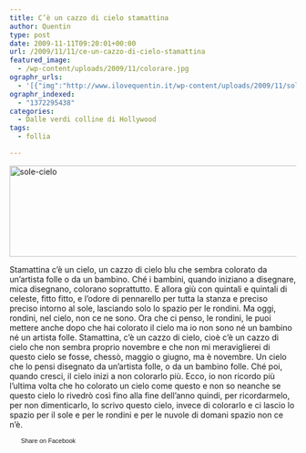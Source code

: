 ```yaml
---
title: C’è un cazzo di cielo stamattina
author: Quentin
type: post
date: 2009-11-11T09:20:01+00:00
url: /2009/11/11/ce-un-cazzo-di-cielo-stamattina
featured_image:
  - /wp-content/uploads/2009/11/colorare.jpg
ographr_urls:
  - '[{"img":"http://www.ilovequentin.it/wp-content/uploads/2009/11/sole-cielo1.jpg"},{"img":"http://www.ilovequentin.it/wp-content/uploads/2009/11/sole-cielo1-300x92.jpg"},{"img":"http://www.ilovequentin.it/wp-content/uploads/2009/11/colorare.jpg"},{"img":"http://www.ilovequentin.it/wp-content/uploads/2009/11/sole-cielo-300x92.jpg"}]'
ographr_indexed:
  - "1372295438"
categories:
  - Dalle verdi colline di Hollywood
tags:
  - follia

---
```

[<img class="alignnone size-full wp-image-643" title="sole-cielo" src="http://www.ilovequentin.it/wp-content/uploads/2009/11/sole-cielo1.jpg" alt="sole-cielo" width="520" height="160" />][1]

Stamattina c&#8217;è un cielo, un cazzo di cielo blu che sembra colorato da un&#8217;artista folle o da un bambino. Ché i bambini, quando iniziano a disegnare, mica disegnano, colorano soprattutto. E allora giù con quintali e quintali di celeste, fitto fitto, e l&#8217;odore di pennarello per tutta la stanza e preciso preciso intorno al sole, lasciando solo lo spazio per le rondini. Ma oggi, rondini, nel cielo, non ce ne sono. Ora che ci penso, le rondini, le puoi mettere anche dopo che hai colorato il cielo ma io non sono né un bambino né un artista folle. Stamattina, c&#8217;è un cazzo di cielo, cioè c&#8217;è un cazzo di cielo che non sembra proprio novembre e che non mi meraviglierei di questo cielo se fosse, chessò, maggio o giugno, ma è novembre. Un cielo che lo pensi disegnato da un&#8217;artista folle, o da un bambino folle. Ché poi, quando cresci, il cielo inizi a non colorarlo più. Ecco, io non ricordo più l&#8217;ultima volta che ho colorato un cielo come questo e non so neanche se questo cielo lo rivedrò così fino alla fine dell&#8217;anno quindi, per ricordarmelo, per non dimenticarlo, lo scrivo questo cielo, invece di colorarlo e ci lascio lo spazio per il sole e per le rondini e per le nuvole di domani spazio non ce n&#8217;è.

<a href="http://www.facebook.com/share.php?u=http%3A%2F%2Fwww.ilovequentin.it%2F2009%2F11%2F11%2Fce-un-cazzo-di-cielo-stamattina&t=C%27%C3%A8%20un%20cazzo%20di%20cielo%20stamattina" id="facebook_share_both_632" style="font-size:11px; line-height:13px; font-family:'lucida grande',tahoma,verdana,arial,sans-serif; text-decoration:none; padding:2px 0 0 20px; height:16px; background:url(http://b.static.ak.fbcdn.net/images/share/facebook_share_icon.gif) no-repeat top left;">Share on Facebook</a>

 [1]: http://www.ilovequentin.it/wp-content/uploads/2009/11/sole-cielo1.jpg